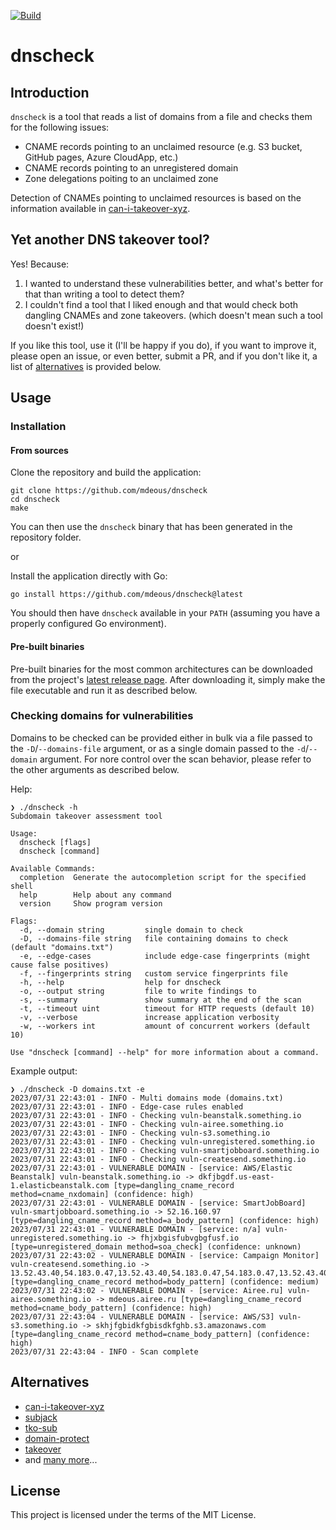 [![Build](https://github.com/mdeous/dnscheck/actions/workflows/build.yml/badge.svg)](https://github.com/mdeous/dnscheck/actions/workflows/build.yml)

# dnscheck

## Introduction

`dnscheck` is a tool that reads a list of domains from a file and checks them for the following issues:

- CNAME records pointing to an unclaimed resource (e.g. S3 bucket, GitHub pages, Azure CloudApp, etc.)
- CNAME records pointing to an unregistered domain
- Zone delegations poiting to an unclaimed zone

Detection of CNAMEs pointing to unclaimed resources is based on the information available
in [can-i-takeover-xyz](https://github.com/EdOverflow/can-i-take-over-xyz).

## Yet another DNS takeover tool?

Yes! Because:

1. I wanted to understand these vulnerabilities better, and what's better for that than writing a tool to detect them?
2. I couldn't find a tool that I liked enough and that would check both dangling CNAMEs and zone takeovers.
   (which doesn't mean such a tool doesn't exist!)

If you like this tool, use it  (I'll be happy if you do), if you want to improve it, please open
an issue, or even better, submit a PR, and if you don't like it, a list of [alternatives](#alternatives) is provided
below.

## Usage

### Installation

#### From sources

Clone the repository and build the application:

```shell
git clone https://github.com/mdeous/dnscheck
cd dnscheck
make
```

You can then use the `dnscheck` binary that has been generated in the repository folder.

or

Install the application directly with Go:

```shell
go install https://github.com/mdeous/dnscheck@latest
```

You should then have `dnscheck` available in your `PATH` (assuming you have a properly configured Go environment).

#### Pre-built binaries

Pre-built binaries for the most common architectures can be downloaded from the
project's [latest release page](https://github.com/mdeous/dnscheck/releases/latest).
After downloading it, simply make the file executable and run it as described below.

### Checking domains for vulnerabilities

Domains to be checked can be provided either in bulk via a file passed to the `-D`/`--domains-file`
argument, or as a single domain passed to the `-d`/`--domain` argument. For nore control over the scan
behavior, please refer to the other arguments as described below.

Help:

```
❯ ./dnscheck -h
Subdomain takeover assessment tool

Usage:
  dnscheck [flags]
  dnscheck [command]

Available Commands:
  completion  Generate the autocompletion script for the specified shell
  help        Help about any command
  version     Show program version

Flags:
  -d, --domain string         single domain to check
  -D, --domains-file string   file containing domains to check (default "domains.txt")
  -e, --edge-cases            include edge-case fingerprints (might cause false positives)
  -f, --fingerprints string   custom service fingerprints file
  -h, --help                  help for dnscheck
  -o, --output string         file to write findings to
  -s, --summary               show summary at the end of the scan
  -t, --timeout uint          timeout for HTTP requests (default 10)
  -v, --verbose               increase application verbosity
  -w, --workers int           amount of concurrent workers (default 10)

Use "dnscheck [command] --help" for more information about a command.
```

Example output:

```
❯ ./dnscheck -D domains.txt -e
2023/07/31 22:43:01 - INFO - Multi domains mode (domains.txt)
2023/07/31 22:43:01 - INFO - Edge-case rules enabled
2023/07/31 22:43:01 - INFO - Checking vuln-beanstalk.something.io
2023/07/31 22:43:01 - INFO - Checking vuln-airee.something.io
2023/07/31 22:43:01 - INFO - Checking vuln-s3.something.io
2023/07/31 22:43:01 - INFO - Checking vuln-unregistered.something.io
2023/07/31 22:43:01 - INFO - Checking vuln-smartjobboard.something.io
2023/07/31 22:43:01 - INFO - Checking vuln-createsend.something.io
2023/07/31 22:43:01 - VULNERABLE DOMAIN - [service: AWS/Elastic Beanstalk] vuln-beanstalk.something.io -> dkfjbgdf.us-east-1.elasticbeanstalk.com [type=dangling_cname_record method=cname_nxdomain] (confidence: high)
2023/07/31 22:43:01 - VULNERABLE DOMAIN - [service: SmartJobBoard] vuln-smartjobboard.something.io -> 52.16.160.97 [type=dangling_cname_record method=a_body_pattern] (confidence: high)
2023/07/31 22:43:01 - VULNERABLE DOMAIN - [service: n/a] vuln-unregistered.something.io -> fhjxbgisfubvgbgfusf.io [type=unregistered_domain method=soa_check] (confidence: unknown)
2023/07/31 22:43:02 - VULNERABLE DOMAIN - [service: Campaign Monitor] vuln-createsend.something.io -> 13.52.43.40,54.183.0.47,13.52.43.40,54.183.0.47,54.183.0.47,13.52.43.40 [type=dangling_cname_record method=body_pattern] (confidence: medium)
2023/07/31 22:43:02 - VULNERABLE DOMAIN - [service: Airee.ru] vuln-airee.something.io -> mdeous.airee.ru [type=dangling_cname_record method=cname_body_pattern] (confidence: high)
2023/07/31 22:43:04 - VULNERABLE DOMAIN - [service: AWS/S3] vuln-s3.something.io -> skhjfgbidkfgbisdkfghb.s3.amazonaws.com [type=dangling_cname_record method=cname_body_pattern] (confidence: high)
2023/07/31 22:43:04 - INFO - Scan complete
```

## Alternatives

- [can-i-takeover-xyz](https://github.com/EdOverflow/can-i-take-over-xyz)
- [subjack](https://github.com/haccer/subjack)
- [tko-sub](https://github.com/anshumanbh/tko-subs)
- [domain-protect](https://github.com/ovotech/domain-protect)
- [takeover](https://github.com/m4ll0k/takeover)
- and [many more](https://www.google.com/search?q=%28dns+OR+domain%29+takeover+site%3Agithub.com)...

## License

This project is licensed under the terms of the MIT License.
